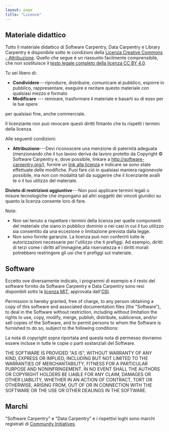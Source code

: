 ```yaml
---
layout: page
title: "Licenze"
---
```

## Materiale didattico


Tutto il materiale didattico di Software Carpentry, Data Carpentry e Library Carpentry è disponibile sotto le condizioni della [Licenza Creative Commons - Attribuzione][cc-by-human]. Quello che segue è un riassunto facilmente comprensibile, che non sostituisce il [testo legale completo della licenza CC BY 4.0][cc-by-legal].

Tu sei libero di:

* **Condividere**---riprodurre, distribuire, comunicare al pubblico, esporre in pubblico, rappresentare, eseguire e recitare questo materiale con qualsiasi mezzo e formato
* **Modificare** --- remixare, trasformare il materiale e basarti su di esso per le tue opere

per qualsiasi fine, anche commerciale.

Il licenziante non può revocare questi diritti fintanto che tu rispetti i termini della licenza.

Alle seguenti condizioni:

* **Attribuzione**---Devi riconoscere una menzione di paternità adeguata (menzionando che
  il tuo lavoro deriva da lavoro protetto da Copyright © Software Carpentry e, dove possibile, linkare a http://software-carpentry.org/), fornire un [link alla licenza][cc-by-human] e indicare se sono state effettuate delle modifiche. Puoi fare ciò in qualsiasi maniera ragionevole possibile, ma non con modalità tali da suggerire che il licenziante avalli te o il tuo utilizzo del materiale.

**Divieto di restrizioni aggiuntive**---Non puoi applicare termini legali o misure tecnologiche che impongano ad altri soggetti dei vincoli giuridici su quanto la licenza consente loro di fare.

Note:


* Non sei tenuto a rispettare i termini della licenza per quelle componenti del
materiale che siano in pubblico dominio o nei casi in cui il tuo utilizzo sia consentito da una eccezione o limitazione prevista dalla legge.
* Non sono fornite garanzie. La licenza può non conferirti tutte le autorizzazioni necessarie per l'utilizzo che ti prefiggi. Ad esempio, diritti di terzi come i diritti all'immagine,alla riservatezza e i diritti morali potrebbero restringere gli usi che ti prefiggi sul materiale.

## Software

Eccetto ove diversamente indicato, i programmi di esempio e il resto del software fornito da Software Carpentry e Data Carpentry sono resi disponibili sotto la [licenza MIT][mit-license], approvata dall'[OSI][osi].

Permission is hereby granted, free of charge, to any person obtaining a copy of this software and associated documentation files (the "Software"), to deal in the Software without restriction, including without limitation the rights to use, copy, modify, merge, publish, distribute, sublicense, and/or sell copies of the Software, and to permit persons to whom the Software is furnished to do so, subject to the following conditions:

La nota di copyright sopra riportata and questa nota di permesso dovranno essere
incluse in tutte le copie o parti sostanziali del Software.

THE SOFTWARE IS PROVIDED "AS IS", WITHOUT WARRANTY OF ANY KIND,
EXPRESS OR IMPLIED, INCLUDING BUT NOT LIMITED TO THE WARRANTIES OF
MERCHANTABILITY, FITNESS FOR A PARTICULAR PURPOSE AND
NONINFRINGEMENT. IN NO EVENT SHALL THE AUTHORS OR COPYRIGHT HOLDERS BE
LIABLE FOR ANY CLAIM, DAMAGES OR OTHER LIABILITY, WHETHER IN AN ACTION
OF CONTRACT, TORT OR OTHERWISE, ARISING FROM, OUT OF OR IN CONNECTION
WITH THE SOFTWARE OR THE USE OR OTHER DEALINGS IN THE SOFTWARE.

## Marchi

"Software Carpentry" e "Data Carpentry" e i rispettivi loghi sono marchi registrati di [Community Initiatives][CI].

[cc-by-human]: https://creativecommons.org/licenses/by/4.0/
[cc-by-legal]: https://creativecommons.org/licenses/by/4.0/legalcode
[mit-license]: https://opensource.org/licenses/mit-license.html
[ci]: http://communityin.org/
[osi]: https://opensource.org
